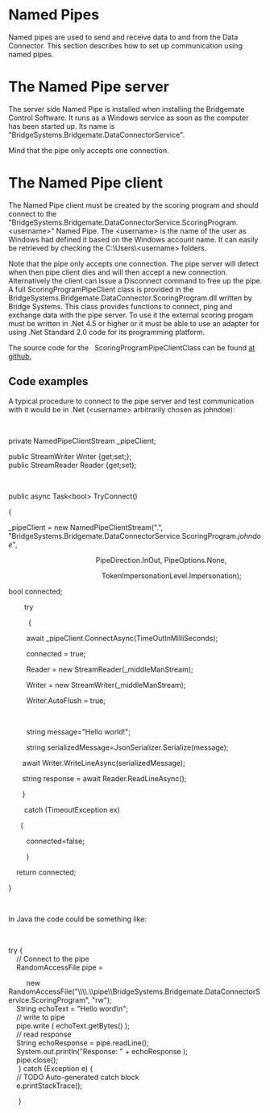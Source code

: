 # Named Pipes

Named pipes are used to send and receive data to and from the Data Connector. This section describes how to set up communication using named pipes.

# The Named Pipe server

The server side Named Pipe is installed when installing the Bridgemate Control Software. It runs as a Windows service as soon as the computer has been started up. Its name is "BridgeSystems.Bridgemate.DataConnectorService".

Mind that the pipe only accepts one connection.

# The Named Pipe client

The Named Pipe client must be created by the scoring program and should connect to the "BridgeSystems.Bridgemate.DataConnectorService.ScoringProgram.\<username\>" Named Pipe. The \<username\> is the name of the user as Windows had defined it based on the Windows account name. It can easily be retrieved by checking the C:\\Users\\\<username\> folders.

Note that the pipe only accepts one connection. The pipe server will detect when then pipe client dies and will then accept a new connection. Alternatively the client can issue a Disconnect command to free up the pipe. A full ScoringProgramPipeClient class is provided in the BridgeSystems.Bridgemate.DataConnector.ScoringProgram.dll written by Bridge Systems. This class provides functions to connect, ping and exchange data with the pipe server. To use it the external scoring progam must be written in .Net 4.5 or higher or it must be able to use an adapter for using .Net Standard 2.0 code for its programming platform.

The source code for the &nbsp; ScoringProgramPipeClientClass can be found [at github](<https://github.com/bridgesystems/Bridgemate-Data-Connector-Scoring-Program-Client> "target=\"\_blank\""),

## Code examples

A typical procedure to connect to the pipe server and test communication with it would be in .Net (\<username\> arbitrarily chosen as johndoe):

&nbsp;

private NamedPipeClientStream \_pipeClient;

public StreamWriter Writer {get;set;};\
public StreamReader Reader {get;set);

&nbsp;

public async Task\<bool\> TryConnect()

{

\_pipeClient = new NamedPipeClientStream(".", "BridgeSystems.Bridgemate.DataConnectorService.ScoringProgram.*johndoe*",

&nbsp; &nbsp; &nbsp; &nbsp; &nbsp; &nbsp; &nbsp; &nbsp; &nbsp; &nbsp; &nbsp; &nbsp; &nbsp; &nbsp; &nbsp; &nbsp; &nbsp; &nbsp; &nbsp; &nbsp; &nbsp; &nbsp; PipeDirection.InOut, PipeOptions.None,

&nbsp;&nbsp; &nbsp; &nbsp; &nbsp; &nbsp; &nbsp; &nbsp; &nbsp; &nbsp; &nbsp; &nbsp; &nbsp; &nbsp; &nbsp; &nbsp; &nbsp; &nbsp; &nbsp; &nbsp; &nbsp; &nbsp; &nbsp; &nbsp; TokenImpersonationLevel.Impersonation);

bool connected;

&nbsp; &nbsp; &nbsp; &nbsp; try

&nbsp; &nbsp; &nbsp; &nbsp; &nbsp; {

&nbsp;&nbsp; &nbsp; &nbsp; &nbsp; await \_pipeClient.ConnectAsync(TimeOutInMilliSeconds);

&nbsp;&nbsp; &nbsp; &nbsp; &nbsp; connected = true;

&nbsp;&nbsp; &nbsp; &nbsp; &nbsp; Reader = new StreamReader(\_middleManStream);

&nbsp;&nbsp; &nbsp; &nbsp; &nbsp; Writer = new StreamWriter(\_middleManStream);

&nbsp;&nbsp; &nbsp; &nbsp; &nbsp; Writer.AutoFlush = true;

&nbsp;&nbsp; &nbsp; &nbsp; &nbsp;

&nbsp;&nbsp; &nbsp; &nbsp; &nbsp; string message="Hello world\!";

&nbsp;&nbsp; &nbsp; &nbsp; &nbsp; string serializedMessage=JsonSerializer.Serialize(message);

&nbsp;&nbsp; &nbsp; &nbsp; await Writer.WriteLineAsync(serializedMessage);

&nbsp;&nbsp; &nbsp; &nbsp; string response = await Reader.ReadLineAsync();

&nbsp;&nbsp; &nbsp; &nbsp; }

&nbsp; &nbsp; &nbsp; &nbsp; catch (TimeoutException ex)

&nbsp; &nbsp; &nbsp; {

&nbsp;&nbsp; &nbsp; &nbsp; &nbsp; connected=false;

&nbsp;&nbsp; &nbsp; &nbsp; &nbsp; }

&nbsp; &nbsp; return connected;

}

&nbsp;

In Java the code could be something like:

&nbsp;

try {\
&nbsp; &nbsp; // Connect to the pipe\
&nbsp; &nbsp; RandomAccessFile pipe =

&nbsp;&nbsp; &nbsp; &nbsp; &nbsp; new RandomAccessFile("\\\\\\\\.\\\\pipe\\\\BridgeSystems.Bridgemate.DataConnectorService.ScoringProgram", "rw");\
&nbsp; &nbsp; String echoText = "Hello word\\n";\
&nbsp; &nbsp; // write to pipe\
&nbsp; &nbsp; pipe.write ( echoText.getBytes() );\
&nbsp; &nbsp; // read response\
&nbsp; &nbsp; String echoResponse = pipe.readLine();\
&nbsp; &nbsp; System.out.println("Response: " + echoResponse );\
&nbsp; &nbsp; pipe.close();\
&nbsp;&nbsp; &nbsp; } catch (Exception e) {\
&nbsp; &nbsp; // TODO Auto-generated catch block\
&nbsp; &nbsp; e.printStackTrace();

&nbsp;&nbsp; &nbsp; }

&nbsp;

&nbsp;

